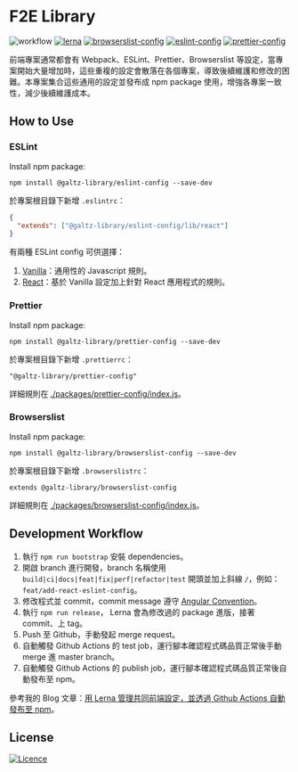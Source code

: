 # F2E Library

![workflow](https://github.com/YogaPan/f2e-library/actions/workflows/publish.yml/badge.svg) [![lerna](https://img.shields.io/badge/maintained%20with-lerna-cc00ff.svg?style=flat-square)](https://lerna.js.org/) [![browserslist-config](https://img.shields.io/npm/v/@galtz-library/browserslist-config.svg?label=browserslist-config&style=flat-square)](https://www.npmjs.com/package/@galtz-library/browserslist-config) [![eslint-config](https://img.shields.io/npm/v/@galtz-library/eslint-config.svg?label=eslint-config&style=flat-square)](https://www.npmjs.com/package/@galtz-library/eslint-config) [![prettier-config](https://img.shields.io/npm/v/@galtz-library/prettier-config.svg?label=prettier-config&style=flat-square)](https://www.npmjs.com/package/@galtz-library/prettier-config)

前端專案通常都會有 Webpack、ESLint、Prettier、Browserslist 等設定，當專案開始大量增加時，這些重複的設定會散落在各個專案，導致後續維護和修改的困難。本專案集合這些通用的設定並發布成 npm package 使用，增強各專案一致性，減少後續維護成本。

## How to Use

### ESLint

Install npm package:

```shell
npm install @galtz-library/eslint-config --save-dev
```

於專案根目錄下新增 `.eslintrc`：

```json
{
  "extends": ["@galtz-library/eslint-config/lib/react"]
}
```

有兩種 ESLint config 可供選擇：

1. [Vanilla](./packages/eslint-config/lib/vanilla.js)：通用性的 Javascript 規則。
2. [React](./packages/eslint-config/lib/react.js)：基於 Vanilla 設定加上針對 React 應用程式的規則。

### Prettier

Install npm package:

```shell
npm install @galtz-library/prettier-config --save-dev
```

於專案根目錄下新增 `.prettierrc`：

```prettierrc
"@galtz-library/prettier-config"
```

詳細規則在 [./packages/prettier-config/index.js](./packages/prettier-config/index.js)。

### Browserslist

Install npm package:

```shell
npm install @galtz-library/browserslist-config --save-dev
```

於專案根目錄下新增 `.browserslistrc`：

```browserslistrc
extends @galtz-library/browserslist-config
```

詳細規則在 [./packages/browserslist-config/index.js](./packages/browserslist-config/index.js)。

## Development Workflow

1. 執行 `npm run bootstrap` 安裝 dependencies。
2. 開啟 branch 進行開發，branch 名稱使用 `build|ci|docs|feat|fix|perf|refactor|test` 開頭並加上斜線 `/`，例如：`feat/add-react-eslint-config`。
3. 修改程式並 commit，commit message 遵守 [Angular Convention](https://github.com/angular/angular/blob/master/CONTRIBUTING.md)。
4. 執行 `npm run release`， Lerna 會為修改過的 package 進版，接著 commit、上 tag。
5. Push 至 Github，手動發起 merge request。
6. 自動觸發 Github Actions 的 test job，運行腳本確認程式碼品質正常後手動 merge 進 master branch。
7. 自動觸發 Github Actions 的 publish job，運行腳本確認程式碼品質正常後自動發布至 npm。

參考我的 Blog 文章：[用 Lerna 管理共同前端設定，並透過 Github Actions 自動發布至 npm](https://galtz.netlify.app/f2e-common-config/)。

## License

[![Licence](https://img.shields.io/github/license/YogaPan/f2e-library?style=for-the-badge)](./LICENSE)
